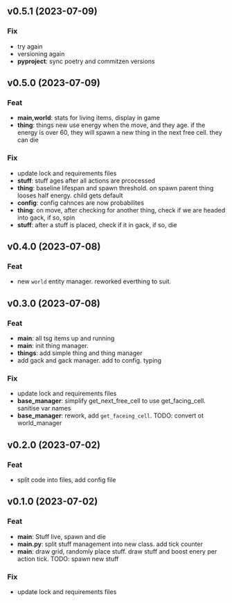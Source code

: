 ## v0.5.1 (2023-07-09)

### Fix

- try again
- versioning again
- **pyproject**: sync poetry and commitzen versions

## v0.5.0 (2023-07-09)

### Feat

- **main,world**: stats for living items, display in game
- **thing**: things new use energy when the move, and they age. if the energy is over 60, they will spawn a new thing in the next free cell. they can die

### Fix

- update lock and requirements files
- **stuff**: stuff ages after all actions are prcocessed
- **thing**: baseline lifespan and spawn threshold. on spawn parent thing looses half energy. child gets default
- **config**: config cahnces are now probabilites
- **thing**: on move, after checking for another thing, check if we are headed into gack, if so, spin
- **stuff**: after a stuff is placed, check if it in gack, if so, die

## v0.4.0 (2023-07-08)

### Feat

- new `world` entity manager. reworked everthing to suit.

## v0.3.0 (2023-07-08)

### Feat

- **main**: all tsg items up and running
- **main**: init thing manager.
- **things**: add simple thing and thing manager
- add gack and gack manager. add to config. typing

### Fix

- update lock and requirements files
- **base_manager**: simplify get_next_free_cell to use get_facing_cell. sanitise var names
- **base_manager**: rework, add `get_faceing_cell`. TODO: convert ot world_manager

## v0.2.0 (2023-07-02)

### Feat

- split code into files, add config file

## v0.1.0 (2023-07-02)

### Feat

- **main**: Stuff live, spawn and die
- **main.py**: split stuff management into new class. add tick counter
- **main**: draw grid, randomly place stuff. draw stuff and boost enery per action tick. TODO: spawn new stuff

### Fix

- update lock and requirements files

